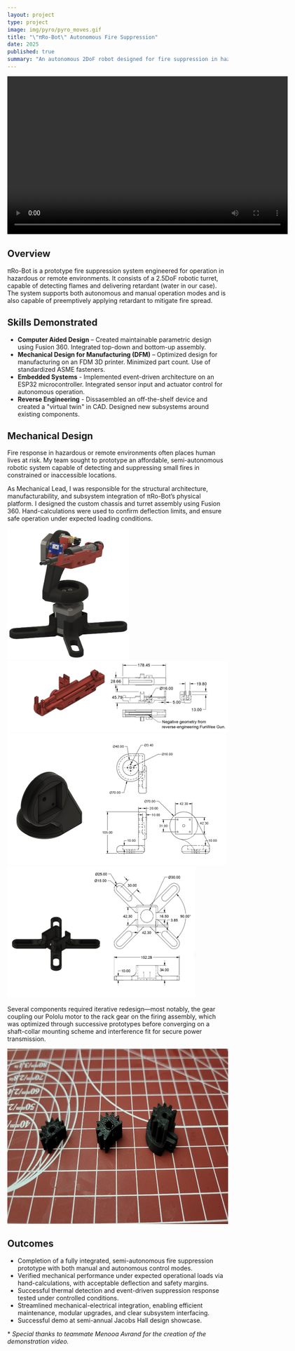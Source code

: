 ```yaml
---
layout: project
type: project
image: img/pyro/pyro_moves.gif
title: "\"πRo-Bot\" Autonomous Fire Suppression"
date: 2025
published: true
summary: "An autonomous 2DoF robot designed for fire suppression in hazardous environments, featuring both manual and automatic control."
---
```


<div align="center">
  <video src="../img/pyro/pyro_demo.mp4" width="640" height="360" controls></video>
</div>

## Overview

πRo-Bot is a prototype fire suppression system engineered for operation in hazardous or remote environments. It consists of a 2.5DoF robotic turret, capable of detecting flames and delivering retardant (water in our case). The system supports both autonomous and manual operation modes and is also capable of preemptively applying retardant to mitigate fire spread.

## Skills Demonstrated
- **Computer Aided Design** – Created maintainable parametric design using Fusion 360. Integrated top-down and bottom-up assembly.
- **Mechanical Design for Manufacturing (DFM)** – Optimized design for manufacturing on an FDM 3D printer. Minimized part count. Use of standardized ASME fasteners.
- **Embedded Systems** - Implemented event-driven architecture on an ESP32 microcontroller. Integrated sensor input and actuator control for autonomous operation.
- **Reverse Engineering** - Dissasembled an off-the-shelf device and created a "virtual twin" in CAD. Designed new subsystems around existing components.

## Mechanical Design
Fire response in hazardous or remote environments often places human lives at risk. My team sought to prototype an affordable, semi-autonomous robotic system capable of detecting and suppressing small fires in constrained or inaccessible locations.

As Mechanical Lead, I was responsible for the structural architecture, manufacturability, and subsystem integration of πRo-Bot’s physical platform. I designed the custom chassis and turret assembly using Fusion 360. Hand-calculations were used to confirm deflection limits, and ensure safe operation under expected loading conditions.

<div class="d-grid" style="grid-template-columns: 1fr 1fr; gap: 10px;">
  <div class="d-flex justify-content-center align-items-start">
    <img class="img-fluid" src="../img/pyro/final_design.png" alt="Final design plan" style="max-height: 300px; width: auto;">
  </div>
  <div class="text-center">
    <img class="img-fluid" src="../img/pyro/platform_drawing.png" alt="Gun platform drawing" style="max-height: 300px; width: auto;">
  </div>
  <div class="text-center">
    <img class="img-fluid" src="../img/pyro/arm_drawing.png" alt="Armature (wrist, waist) drawing" style="max-height: 300px; width: auto;">
  </div>
  <div class="text-center">
    <img class="img-fluid" src="../img/pyro/base_drawing.png" alt="Base" style="max-height: 300px; width: auto;">
  </div>
</div>

Several components required iterative redesign—most notably, the gear coupling our Pololu motor to the rack gear on the firing assembly, which was optimized through successive prototypes before converging on a shaft-collar mounting scheme and interference fit for secure power transmission.

<div class="text-center">
  <img class="img-fluid" src="../img/pyro/gear_evolution.jpeg" alt="Gun platform drawing" style="height: 400px;">
</div>

## Outcomes
- Completion of a fully integrated, semi-autonomous fire suppression prototype with both manual and autonomous control modes.
- Verified mechanical performance under expected operational loads via hand-calculations, with acceptable deflection and safety margins.
- Successful thermal detection and event-driven suppression response tested under controlled conditions.
- Streamlined mechanical-electrical integration, enabling efficient maintenance, modular upgrades, and clear subsystem interfacing.
- Successful demo at semi-annual Jacobs Hall design showcase.

\* *Special thanks to teammate Menooa Avrand for the creation of the demonstration video.*
